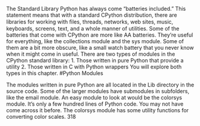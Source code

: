 The Standard Library Python has always come “batteries included.” This statement means that with a standard CPython distribution, there are libraries for working with ﬁles, threads, networks, web sites, music, keyboards, screens, text, and a whole manner of utilities. Some of the batteries that come with CPython are more like AA batteries. They’re useful for everything, like the  collections  module and the sys  module. Some of them are a bit more obscure, like a small watch battery that you never know when it might come in useful. There are two types of modules in the CPython standard library: 1. Those written in pure Python that provide a utility 2. Those written in C with Python wrappers You will explore both types in this chapter. 
#Python Modules 

 The modules written in pure Python are all located in the  Lib  directory in the source code. Some of the larger modules have submodules in subfolders, like the  email  module. An easy module to look at would be the  colorsys  module. It’s only a few hundred lines of Python code. You may not have come across it before. The  colorsys  module has some utility functions for converting color scales. 318